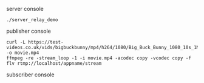 server console

```
./server_relay_demo
```

publisher console
```
curl -L https://test-videos.co.uk/vids/bigbuckbunny/mp4/h264/1080/Big_Buck_Bunny_1080_10s_1MB.mp4 -o movie.mp4
ffmpeg -re -stream_loop -1 -i movie.mp4 -acodec copy -vcodec copy -f flv rtmp://localhost/appname/stream
```

subscriber console
```

```
